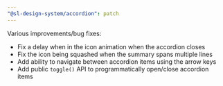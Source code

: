 ```yaml
---
"@sl-design-system/accordion": patch
---
```


Various improvements/bug fixes:
- Fix a delay when in the icon animation when the accordion closes
- Fix the icon being squashed when the summary spans multiple lines
- Add ability to navigate between accordion items using the arrow keys
- Add public `toggle()` API to programmatically open/close accordion items
